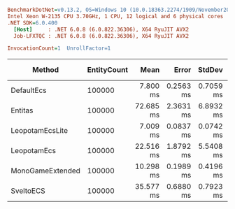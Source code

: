 ``` ini

BenchmarkDotNet=v0.13.2, OS=Windows 10 (10.0.18363.2274/1909/November2019Update/19H2)
Intel Xeon W-2135 CPU 3.70GHz, 1 CPU, 12 logical and 6 physical cores
.NET SDK=6.0.400
  [Host]     : .NET 6.0.8 (6.0.822.36306), X64 RyuJIT AVX2
  Job-LFXTQC : .NET 6.0.8 (6.0.822.36306), X64 RyuJIT AVX2

InvocationCount=1  UnrollFactor=1  

```
|           Method | EntityCount |      Mean |     Error |    StdDev |    Median | Ratio | RatioSD |      Gen0 | CacheMisses/Op |      Gen1 |      Gen2 |   Allocated | Alloc Ratio |
|----------------- |------------ |----------:|----------:|----------:|----------:|------:|--------:|----------:|---------------:|----------:|----------:|------------:|------------:|
|       DefaultEcs |      100000 |  7.800 ms | 0.2563 ms | 0.7059 ms |  7.572 ms |  1.00 |    0.00 | 2000.0000 |        265,339 | 2000.0000 | 2000.0000 | 11319.73 KB |       1.000 |
|          Entitas |      100000 | 72.685 ms | 2.3631 ms | 6.8932 ms | 72.918 ms |  9.34 |    1.15 | 8000.0000 |      2,782,863 | 3000.0000 | 1000.0000 | 54334.26 KB |       4.800 |
|  LeopotamEcsLite |      100000 |  7.009 ms | 0.0837 ms | 0.0742 ms |  7.014 ms |  0.92 |    0.08 | 2000.0000 |              - | 2000.0000 | 2000.0000 |  8170.29 KB |       0.722 |
|      LeopotamEcs |      100000 | 22.516 ms | 1.8792 ms | 5.5408 ms | 22.550 ms |  2.86 |    0.75 | 2000.0000 |        385,597 | 1000.0000 | 1000.0000 | 13684.02 KB |       1.209 |
| MonoGameExtended |      100000 | 10.298 ms | 0.1989 ms | 0.4196 ms | 10.207 ms |  1.34 |    0.13 | 2000.0000 |              - | 2000.0000 | 2000.0000 | 16408.29 KB |       1.450 |
|        SveltoECS |      100000 | 35.577 ms | 0.6880 ms | 0.7923 ms | 35.544 ms |  4.67 |    0.44 |         - |        256,171 |         - |         - |     1.23 KB |       0.000 |
